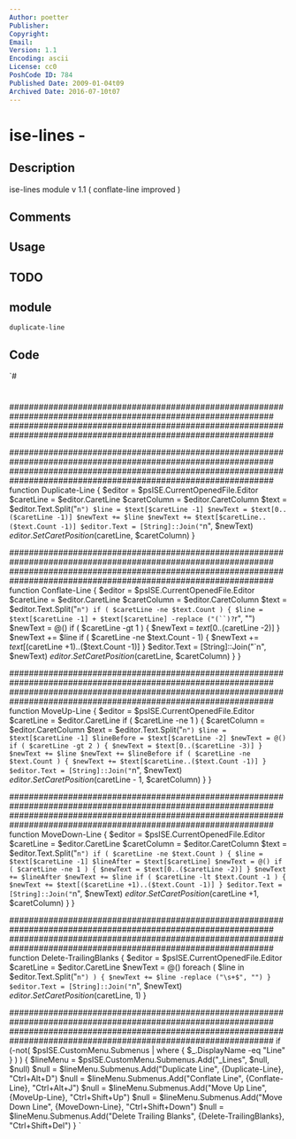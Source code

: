 ```yaml
---
Author: poetter
Publisher: 
Copyright: 
Email: 
Version: 1.1
Encoding: ascii
License: cc0
PoshCode ID: 784
Published Date: 2009-01-04t09
Archived Date: 2016-07-10t07
---
```


# ise-lines - 

## Description

ise-lines module v 1.1 ( conflate-line improved )

## Comments



## Usage



## TODO



## module

`duplicate-line`

## Code

`#
 #
 ##############################################################################################################
 ##############################################################################################################
 
 ##############################################################################################################
 ##############################################################################################################
 function Duplicate-Line
 {
     $editor = $psISE.CurrentOpenedFile.Editor
     $caretLine = $editor.CaretLine
     $caretColumn = $editor.CaretColumn
     $text = $editor.Text.Split("`n")
     $line = $text[$caretLine -1]
     $newText = $text[0..($caretLine -1)]
     $newText += $line
     $newText += $text[$caretLine..($text.Count -1)]
     $editor.Text = [String]::Join("`n", $newText)
     $editor.SetCaretPosition($caretLine, $caretColumn)
 }
 
 ##############################################################################################################
 ##############################################################################################################
 function Conflate-Line
 {
     $editor = $psISE.CurrentOpenedFile.Editor
     $caretLine = $editor.CaretLine
     $caretColumn = $editor.CaretColumn
     $text = $editor.Text.Split("`n")
     if ( $caretLine -ne $text.Count )
     {
         $line = $text[$caretLine -1] + $text[$caretLine] -replace ("(``)?`r", "")
         $newText = @()
         if ( $caretLine -gt 1 )
         {
             $newText = $text[0..($caretLine -2)]
         }
         $newText += $line
         if ( $caretLine -ne $text.Count - 1)
         {
             $newText += $text[($caretLine +1)..($text.Count -1)]
         }
         $editor.Text = [String]::Join("`n", $newText)
         $editor.SetCaretPosition($caretLine, $caretColumn)
     }
 }
 
 ##############################################################################################################
 ##############################################################################################################
 function MoveUp-Line
 {
     $editor = $psISE.CurrentOpenedFile.Editor
     $caretLine = $editor.CaretLine
     if ( $caretLine -ne 1 )
     {
         $caretColumn = $editor.CaretColumn
         $text = $editor.Text.Split("`n")
         $line = $text[$caretLine -1]
         $lineBefore = $text[$caretLine -2]
         $newText = @()
         if ( $caretLine -gt 2 )
         {
             $newText = $text[0..($caretLine -3)]
         }
         $newText += $line
         $newText += $lineBefore
         if ( $caretLine -ne $text.Count )
         {
             $newText += $text[$caretLine..($text.Count -1)]
         }
         $editor.Text = [String]::Join("`n", $newText)
         $editor.SetCaretPosition($caretLine - 1, $caretColumn)
     }
 }
 
 ##############################################################################################################
 ##############################################################################################################
 function MoveDown-Line
 {
     $editor = $psISE.CurrentOpenedFile.Editor
     $caretLine = $editor.CaretLine
     $caretColumn = $editor.CaretColumn
     $text = $editor.Text.Split("`n")
     if ( $caretLine -ne $text.Count )
     {
         $line = $text[$caretLine -1]
         $lineAfter = $text[$caretLine]
         $newText = @()
         if ( $caretLine -ne 1 )
         {
             $newText = $text[0..($caretLine -2)]
         }
         $newText += $lineAfter
         $newText += $line
         if ( $caretLine -lt $text.Count -1 )
         {
             $newText += $text[($caretLine +1)..($text.Count -1)]
         }
         $editor.Text = [String]::Join("`n", $newText)
         $editor.SetCaretPosition($caretLine +1, $caretColumn)
     }
 }
 
 ##############################################################################################################
 ##############################################################################################################
 function Delete-TrailingBlanks
 {
     $editor = $psISE.CurrentOpenedFile.Editor
     $caretLine = $editor.CaretLine
     $newText = @()
     foreach ( $line in $editor.Text.Split("`n") )
     {
         $newText += $line -replace ("\s+$", "")
     }
     $editor.Text = [String]::Join("`n", $newText)
     $editor.SetCaretPosition($caretLine, 1)
 }
 
 ##############################################################################################################
 ##############################################################################################################
 if (-not( $psISE.CustomMenu.Submenus | where { $_.DisplayName -eq "Line" } ) )
 {
     $lineMenu = $psISE.CustomMenu.Submenus.Add("_Lines", $null, $null)
     $null = $lineMenu.Submenus.Add("Duplicate Line", {Duplicate-Line}, "Ctrl+Alt+D")
     $null = $lineMenu.Submenus.Add("Conflate Line", {Conflate-Line}, "Ctrl+Alt+J")
     $null = $lineMenu.Submenus.Add("Move Up Line", {MoveUp-Line}, "Ctrl+Shift+Up")
     $null = $lineMenu.Submenus.Add("Move Down Line", {MoveDown-Line}, "Ctrl+Shift+Down")
     $null = $lineMenu.Submenus.Add("Delete Trailing Blanks", {Delete-TrailingBlanks}, "Ctrl+Shift+Del")
 }
`

